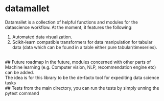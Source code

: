 # datamallet

Datamallet is a collection of helpful functions and modules for the datascience workflow. 
At the moment, it features the following:
1) Automated data visualization.<br>
2) Scikit-learn compatible transformers for data manipulation for tabular data 
(data which can be found in a table either pure tabular/timeseries).

<br>
## Future roadmap
In the future, modules concerned with other parts of Machine learning 
(e.g. Computer vision, NLP, recommendation engine etc) can be added.<br> 
The idea is for this library to be the de-facto tool for expediting data science tasks

<br>
## Tests
from the main directory, you can run the tests by simply unning the pytest command